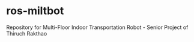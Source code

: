 # ros-miltbot
Repository for Multi-Floor Indoor Transportation Robot - Senior Project of Thiruch Rakthao
